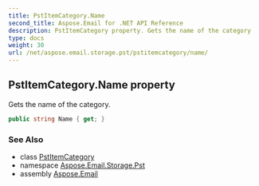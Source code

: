 ```yaml
---
title: PstItemCategory.Name
second_title: Aspose.Email for .NET API Reference
description: PstItemCategory property. Gets the name of the category
type: docs
weight: 30
url: /net/aspose.email.storage.pst/pstitemcategory/name/
---
```

## PstItemCategory.Name property

Gets the name of the category.

```csharp
public string Name { get; }
```

### See Also

* class [PstItemCategory](../)
* namespace [Aspose.Email.Storage.Pst](../../pstitemcategory/)
* assembly [Aspose.Email](../../../)



